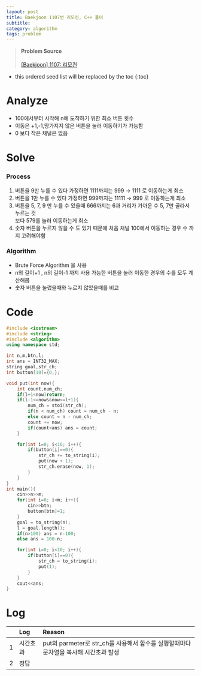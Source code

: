 ```yaml
---
layout: post
title: Baekjoon 1107번 리모컨, C++ 풀이
subtitle: 
category: algorithm
tags: problem
---
```


> **Problem Source** <br><br>
>[[Baekjoon] 1107: 리모컨](https://www.acmicpc.net/problem/1107)

* this ordered seed list will be replaced by the toc
{:toc}
# Analyze 

- 100에서부터 시작해 n에 도착하기 위한 최소 버튼 횟수 
- 이동은 +1,-1,망가지지 않은 버튼을 눌러 이동하기가 가능함 
- 0 보다 작은 채널은 없음

# Solve

### Process

1. 버튼을 9만 누를 수 있다 가정하면 1111까지는 999 → 1111 로 이동하는게 최소
2. 버튼을 1만 누를 수 있다 가정하면 999까지는 11111 → 999 로 이동하는게 최소
3. 버튼을 5, 7, 9 만 누를 수 있을때 666까지는 6과 거리가 가까운 수 5, 7만 골라서 누르는 것
   <br>보다 579를 눌러 이동하는게 최소
4. 숫자 버튼을 누르지 않을 수 도 있기 때문에 처음 채널 100에서 이동하는 경우 수 까지 고려해야함

### Algorithm

- Brute Force Algorithm 을 사용
- n의 길이+1 , n의 길이-1 까지 사용 가능한 버튼을 눌러 이동한 경우의 수를 모두 계산해봄
- 숫자 버튼을 눌렀을때와 누르지 않았을때를 비교

# Code

```c++
#include <iostream>
#include <string>
#include <algorithm>
using namespace std;

int n,m,btn,l;
int ans = INT32_MAX;
string goal,str_ch;
int button[10]={0,};

void put(int now){
    int count,num_ch;
    if(l+1<now)return;
    if(l-1<=now&&now<=l+1){
        num_ch = stoi(str_ch);
        if(n < num_ch) count = num_ch - n;
        else count = n - num_ch;
        count += now;
        if(count<ans) ans = count;
    }

    for(int i=0; i<10; i++){
        if(button[i]==0){
            str_ch += to_string(i);
            put(now + 1);
            str_ch.erase(now, 1);
        }
    }
}
int main(){
    cin>>n>>m;
    for(int i=0; i<m; i++){
        cin>>btn;
        button[btn]=1;
    }
    goal = to_string(n);
    l = goal.length();
    if(n>100) ans = n-100;
    else ans = 100-n;

    for(int i=0; i<10; i++){
        if(button[i]==0){
            str_ch = to_string(i);
            put(1);
        }
    }
    cout<<ans;
}
```

# Log


|      |   Log      | Reason|
|:---:|:-----------|:------|
|1    | 시간초과 | put의 parmeter로 str_ch를 사용해서 함수를 실행할때마다 문자열을 복사해 시간초과 발생|
|2| 정답 ||
